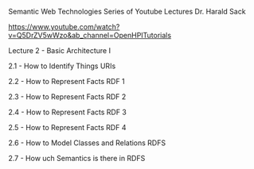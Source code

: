 Semantic Web Technologies
Series of Youtube Lectures
Dr. Harald Sack

https://www.youtube.com/watch?v=Q5DrZV5wWzo&ab_channel=OpenHPITutorials


Lecture 2 - Basic Architecture I

2.1 - How to Identify Things URIs

2.2 - How to Represent Facts RDF 1

2.3 - How to Represent Facts RDF 2

2.4 - How to Represent Facts RDF 3

2.5 - How to Represent Facts RDF 4

2.6 - How to Model Classes and Relations RDFS

2.7 - How uch Semantics is there in RDFS
